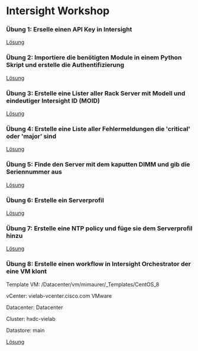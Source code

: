 # Intersight Workshop


### Übung 1: Erselle einen API Key in Intersight
[Lösung](./1.md)

### Übung 2: Importiere die benötigten Module in einem Python Skript und erstelle die Authentifizierung
[Lösung](./2.md)

### Übung 3: Erstelle eine Lister aller Rack Server mit Modell und eindeutiger Intersight ID (MOID)
[Lösung](./3.md)

### Übung 4: Erstelle eine Liste aller Fehlermeldungen die 'critical' oder 'major' sind
[Lösung](./4.md)

### Übung 5: Finde den Server mit dem kaputten DIMM und gib die Seriennummer aus
[Lösung](./5.md)

### Übung 6: Erstelle ein Serverprofil
[Lösung](./6.md)

### Übung 7: Erstelle eine NTP policy und füge sie dem Serverprofil hinzu
[Lösung](./7.md)

### Übung 8: Erstelle einen workflow in Intersight Orchestrator der eine VM klont
Template VM: /Datacenter/vm/mimaurer/_Templates/CentOS_8

vCenter: vielab-vcenter.cisco.com VMware

Datacenter: Datacenter

Cluster: hxdc-vielab

Datastore: main

[Lösung](./8.md)
